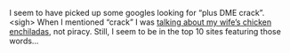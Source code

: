 I seem to have picked up some googles looking for “plus DME crack”.
\<sigh\> When I mentioned “crack” I was [talking about my wife’s chicken
enchiladas](PermaLink.aspx?guid=dc4da472-af63-4f2e-9570-b0bef8f5d331),
not piracy. Still, I seem to be in the top 10 sites featuring those
words…
